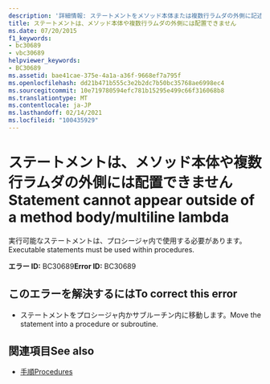 ```yaml
---
description: '詳細情報: ステートメントをメソッド本体または複数行ラムダの外側に記述することはできません'
title: ステートメントは、メソッド本体や複数行ラムダの外側には配置できません
ms.date: 07/20/2015
f1_keywords:
- bc30689
- vbc30689
helpviewer_keywords:
- BC30689
ms.assetid: bae41cae-375e-4a1a-a36f-9668ef7a795f
ms.openlocfilehash: dd21b471b555c3e2b2dc7b50bc35768ae6998ec4
ms.sourcegitcommit: 10e719780594efc781b15295e499c66f316068b8
ms.translationtype: MT
ms.contentlocale: ja-JP
ms.lasthandoff: 02/14/2021
ms.locfileid: "100435929"
---
```

# <a name="statement-cannot-appear-outside-of-a-method-bodymultiline-lambda"></a><span data-ttu-id="2e03b-103">ステートメントは、メソッド本体や複数行ラムダの外側には配置できません</span><span class="sxs-lookup"><span data-stu-id="2e03b-103">Statement cannot appear outside of a method body/multiline lambda</span></span>

<span data-ttu-id="2e03b-104">実行可能なステートメントは、プロシージャ内で使用する必要があります。</span><span class="sxs-lookup"><span data-stu-id="2e03b-104">Executable statements must be used within procedures.</span></span>  
  
 <span data-ttu-id="2e03b-105">**エラー ID:** BC30689</span><span class="sxs-lookup"><span data-stu-id="2e03b-105">**Error ID:** BC30689</span></span>  
  
## <a name="to-correct-this-error"></a><span data-ttu-id="2e03b-106">このエラーを解決するには</span><span class="sxs-lookup"><span data-stu-id="2e03b-106">To correct this error</span></span>  
  
- <span data-ttu-id="2e03b-107">ステートメントをプロシージャ内かサブルーチン内に移動します。</span><span class="sxs-lookup"><span data-stu-id="2e03b-107">Move the statement into a procedure or subroutine.</span></span>  
  
## <a name="see-also"></a><span data-ttu-id="2e03b-108">関連項目</span><span class="sxs-lookup"><span data-stu-id="2e03b-108">See also</span></span>

- [<span data-ttu-id="2e03b-109">手順</span><span class="sxs-lookup"><span data-stu-id="2e03b-109">Procedures</span></span>](../programming-guide/language-features/procedures/index.md)
